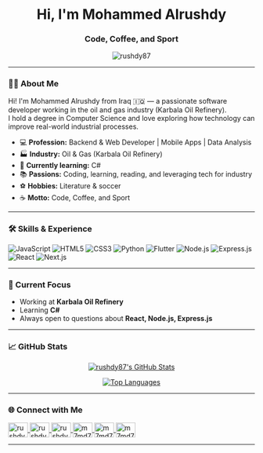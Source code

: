 <h1 align="center">Hi, I'm Mohammed Alrushdy</h1>
<h3 align="center">Code, Coffee, and Sport</h3>
<p align="center">
  <img src="https://komarev.com/ghpvc/?username=rushdy87&label=Profile%20views&color=0e75b6&style=flat" alt="rushdy87" />
</p>

---

### 👨‍💻 About Me

Hi! I'm Mohammed Alrushdy from Iraq 🇮🇶 — a passionate software developer working in the oil and gas industry (Karbala Oil Refinery).  
I hold a degree in Computer Science and love exploring how technology can improve real-world industrial processes.

- 💻 **Profession:** Backend & Web Developer | Mobile Apps | Data Analysis  
- 🏭 **Industry:** Oil & Gas (Karbala Oil Refinery)  
- 🌱 **Currently learning:** C#  
- 📚 **Passions:** Coding, learning, reading, and leveraging tech for industry  
- ⚽ **Hobbies:** Literature & soccer  
- ☕ **Motto:** Code, Coffee, and Sport

---

### 🛠️ Skills & Experience

![JavaScript](https://img.shields.io/badge/-JavaScript-F7DF1E?style=for-the-badge&logo=javascript&logoColor=black)
![HTML5](https://img.shields.io/badge/-HTML5-E34F26?style=for-the-badge&logo=html5&logoColor=white)
![CSS3](https://img.shields.io/badge/-CSS3-1572B6?style=for-the-badge&logo=css3&logoColor=white)
![Python](https://img.shields.io/badge/-Python-3776AB?style=for-the-badge&logo=python&logoColor=white)
![Flutter](https://img.shields.io/badge/-Flutter-02569B?style=for-the-badge&logo=flutter&logoColor=white)
![Node.js](https://img.shields.io/badge/-Node.js-339933?style=for-the-badge&logo=node.js&logoColor=white)
![Express.js](https://img.shields.io/badge/-Express.js-000000?style=for-the-badge&logo=express&logoColor=white)
![React](https://img.shields.io/badge/-React-61DAFB?style=for-the-badge&logo=react&logoColor=black)
![Next.js](https://img.shields.io/badge/-Next.js-000000?style=for-the-badge&logo=next.js&logoColor=white)
<!-- Add more as you like -->

---

### 🔭 Current Focus

- Working at **Karbala Oil Refinery**
- Learning **C#**
- Always open to questions about **React, Node.js, Express.js**

---

### 📈 GitHub Stats

<p align="center">
  <a href="https://github.com/anuraghazra/github-readme-stats">
    <img src="https://github-readme-stats.vercel.app/api?username=rushdy87&show_icons=true" alt="rushdy87's GitHub Stats" />
  </a>
</p>
<p align="center">
  <a href="https://github.com/anuraghazra/github-readme-stats">
    <img src="https://github-readme-stats.vercel.app/api/top-langs/?username=rushdy87" alt="Top Languages" />
  </a>
</p>

---

### 🌐 Connect with Me

<p align="left">
  <a href="https://twitter.com/rushdy87" target="_blank">
    <img align="center" src="https://raw.githubusercontent.com/rahuldkjain/github-profile-readme-generator/master/src/images/icons/Social/twitter.svg" alt="rushdy87" height="30" width="40" />
  </a>
  <a href="https://linkedin.com/in/rushdy87" target="_blank">
    <img align="center" src="https://raw.githubusercontent.com/rahuldkjain/github-profile-readme-generator/master/src/images/icons/Social/linked-in-alt.svg" alt="rushdy87" height="30" width="40" />
  </a>
  <a href="https://discord.gg/rushdy87" target="_blank">
    <img align="center" src="https://raw.githubusercontent.com/rahuldkjain/github-profile-readme-generator/master/src/images/icons/Social/discord.svg" alt="rushdy87" height="30" width="40" />
  </a>
  <a href="https://www.instagram.com/m7md7sam87" target="_blank">
    <img align="center" src="https://raw.githubusercontent.com/rahuldkjain/github-profile-readme-generator/master/src/images/icons/Social/instagram.svg" alt="m7md7sam87" height="30" width="40" />
  </a>
  <a href="https://www.goodreads.com/user/show/14624871-mohammed-hussam" target="_blank">
    <img align="center" src="https://upload.wikimedia.org/wikipedia/commons/5/5a/Goodreads_logo_-_SuperTinyIcons.svg" alt="m7md7sam87" height="30" width="40" />
  </a>
  <a href="mailto:mohammed_alrushdy@yahoo.com" target="_blank">
    <img align="center" src="https://raw.githubusercontent.com/rahuldkjain/github-profile-readme-generator/master/src/images/icons/Social/yahoo.svg" alt="m7md7sam87" height="30" width="40" />
  </a>
</p>

---

<!--
rushdy87/rushdy87 is a ✨ special ✨ repository because its README.md (this file) appears on your GitHub profile.
You can click the Preview link to take a look at your changes.
-->
